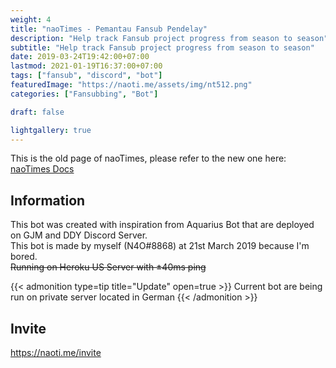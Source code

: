 ```yaml
---
weight: 4
title: "naoTimes - Pemantau Fansub Pendelay"
description: "Help track Fansub project progress from season to season"
subtitle: "Help track Fansub project progress from season to season"
date: 2019-03-24T19:42:00+07:00
lastmod: 2021-01-19T16:37:00+07:00
tags: ["fansub", "discord", "bot"]
featuredImage: "https://naoti.me/assets/img/nt512.png"
categories: ["Fansubbing", "Bot"]

draft: false

lightgallery: true
---
```


This is the old page of naoTimes, please refer to the new one here: [naoTimes Docs](https://naoti.me)

<!--more-->

## Information
This bot was created with inspiration from Aquarius Bot that are deployed on GJM and DDY Discord Server.<br>
This bot is made by myself (N4O#8868) at 21st March 2019 because I'm bored.<br>
~~Running on Heroku US Server with ±40ms ping~~

{{< admonition type=tip title="Update" open=true >}}
Current bot are being run on private server located in German
{{< /admonition >}}

## Invite

https://naoti.me/invite